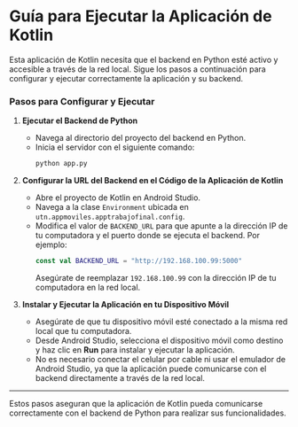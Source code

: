# Guía para Ejecutar la Aplicación de Kotlin

Esta aplicación de Kotlin necesita que el backend en Python esté activo y accesible a través de la red local. Sigue los pasos a continuación para configurar y ejecutar correctamente la aplicación y su backend.

### Pasos para Configurar y Ejecutar

1. **Ejecutar el Backend de Python**
   - Navega al directorio del proyecto del backend en Python.
   - Inicia el servidor con el siguiente comando:
     ```bash
     python app.py
     ```

2. **Configurar la URL del Backend en el Código de la Aplicación de Kotlin**
   - Abre el proyecto de Kotlin en Android Studio.
   - Navega a la clase `Environment` ubicada en `utn.appmoviles.apptrabajofinal.config`.
   - Modifica el valor de `BACKEND_URL` para que apunte a la dirección IP de tu computadora y el puerto donde se ejecuta el backend. Por ejemplo:
     ```kotlin
     const val BACKEND_URL = "http://192.168.100.99:5000"
     ```
     Asegúrate de reemplazar `192.168.100.99` con la dirección IP de tu computadora en la red local.

3. **Instalar y Ejecutar la Aplicación en tu Dispositivo Móvil**
   - Asegúrate de que tu dispositivo móvil esté conectado a la misma red local que tu computadora.
   - Desde Android Studio, selecciona el dispositivo móvil como destino y haz clic en **Run** para instalar y ejecutar la aplicación.
   - No es necesario conectar el celular por cable ni usar el emulador de Android Studio, ya que la aplicación puede comunicarse con el backend directamente a través de la red local.

---

Estos pasos aseguran que la aplicación de Kotlin pueda comunicarse correctamente con el backend de Python para realizar sus funcionalidades.